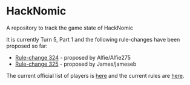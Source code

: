 HackNomic
=========

A repository to track the game state of HackNomic

It is currently Turn 5, Part 1 and the following rule-changes have been proposed so far:
* [Rule-change 324](https://github.com/jameseb7/HackNomic/blob/master/rule-changes/rule-change-324.md) - proposed by Alfie/Alfie275
* [Rule-change 325](https://github.com/jameseb7/HackNomic/blob/master/rule-changes/rule-change-325.md) - proposed by James/jameseb

The current official list of players is [here](https://github.com/jameseb7/HackNomic/blob/master/players.md) and the current rules are [here](https://github.com/jameseb7/HackNomic/blob/master/rules.md).

